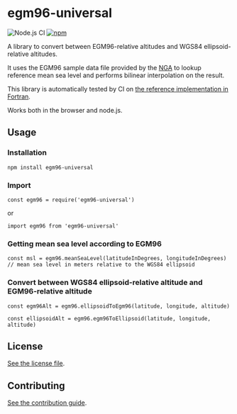 # egm96-universal

![Node.js CI](https://github.com/nicolas-van/egm96-universal/workflows/Node.js%20CI/badge.svg) [![npm](https://img.shields.io/npm/v/egm96-universal)](https://www.npmjs.com/package/egm96-universal)

A library to convert between EGM96-relative altitudes and WGS84 ellipsoid-relative altitudes.

It uses the EGM96 sample data file provided by the [NGA](https://en.wikipedia.org/wiki/National_Geospatial-Intelligence_Agency) to lookup reference mean sea level and performs bilinear interpolation on the result.

This library is automatically tested by CI on [the reference implementation in Fortran](https://earth-info.nga.mil/GandG/wgs84/gravitymod/egm96/binary/binarygeoid.html).

Works both in the browser and node.js.

## Usage

### Installation

```
npm install egm96-universal
```

### Import

```
const egm96 = require('egm96-universal')
```

or

```
import egm96 from 'egm96-universal'
```

### Getting mean sea level according to EGM96

```
const msl = egm96.meanSeaLevel(latitudeInDegrees, longitudeInDegrees)
// mean sea level in meters relative to the WGS84 ellipsoid
```

### Convert between WGS84 ellipsoid-relative altitude and EGM96-relative altitude

```
const egm96Alt = egm96.ellipsoidToEgm96(latitude, longitude, altitude)
```

```
const ellipsoidAlt = egm96.egm96ToEllipsoid(latitude, longitude, altitude)
```

## License

[See the license file](./LICENSE.md).

## Contributing

[See the contribution guide](./CONTRIBUTING.md).
